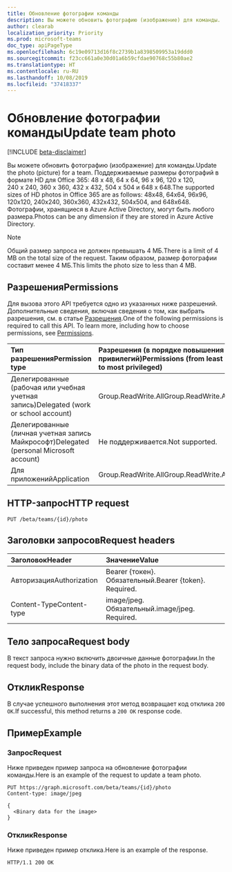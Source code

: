 ```yaml
---
title: Обновление фотографии команды
description: Вы можете обновить фотографию (изображение) для команды.
author: clearab
localization_priority: Priority
ms.prod: microsoft-teams
doc_type: apiPageType
ms.openlocfilehash: 6c19e09713d16f8c2739b1a8398509953a19ddd0
ms.sourcegitcommit: f23cc661a0e30d01a6b59cfdae90768c55b80ae2
ms.translationtype: HT
ms.contentlocale: ru-RU
ms.lasthandoff: 10/08/2019
ms.locfileid: "37418337"
---
```

# <a name="update-team-photo"></a><span data-ttu-id="d2d11-103">Обновление фотографии команды</span><span class="sxs-lookup"><span data-stu-id="d2d11-103">Update team photo</span></span>

[!INCLUDE [beta-disclaimer](../../includes/beta-disclaimer.md)]

<span data-ttu-id="d2d11-104">Вы можете обновить фотографию (изображение) для команды.</span><span class="sxs-lookup"><span data-stu-id="d2d11-104">Update the photo (picture) for a team.</span></span> <span data-ttu-id="d2d11-105">Поддерживаемые размеры фотографий в формате HD для Office 365: 48 x 48, 64 x 64, 96 x 96, 120 x 120, 240 x 240, 360 x 360, 432 x 432, 504 x 504 и 648 x 648.</span><span class="sxs-lookup"><span data-stu-id="d2d11-105">The supported sizes of HD photos in Office 365 are as follows: 48x48, 64x64, 96x96, 120x120, 240x240, 360x360, 432x432, 504x504, and 648x648.</span></span> <span data-ttu-id="d2d11-106">Фотографии, хранящиеся в Azure Active Directory, могут быть любого размера.</span><span class="sxs-lookup"><span data-stu-id="d2d11-106">Photos can be any dimension if they are stored in Azure Active Directory.</span></span>

> [!Note]
> <span data-ttu-id="d2d11-107">Общий размер запроса не должен превышать 4 МБ.</span><span class="sxs-lookup"><span data-stu-id="d2d11-107">There is a limit of 4 MB on the total size of the request.</span></span> <span data-ttu-id="d2d11-108">Таким образом, размер фотографии составит менее 4 МБ.</span><span class="sxs-lookup"><span data-stu-id="d2d11-108">This limits the photo size to less than 4 MB.</span></span>

## <a name="permissions"></a><span data-ttu-id="d2d11-109">Разрешения</span><span class="sxs-lookup"><span data-stu-id="d2d11-109">Permissions</span></span>

<span data-ttu-id="d2d11-p103">Для вызова этого API требуется одно из указанных ниже разрешений. Дополнительные сведения, включая сведения о том, как выбрать разрешения, см. в статье [Разрешения](/graph/permissions-reference).</span><span class="sxs-lookup"><span data-stu-id="d2d11-p103">One of the following permissions is required to call this API. To learn more, including how to choose permissions, see [Permissions](/graph/permissions-reference).</span></span>

|<span data-ttu-id="d2d11-112">Тип разрешения</span><span class="sxs-lookup"><span data-stu-id="d2d11-112">Permission type</span></span>      | <span data-ttu-id="d2d11-113">Разрешения (в порядке повышения привилегий)</span><span class="sxs-lookup"><span data-stu-id="d2d11-113">Permissions (from least to most privileged)</span></span>              |
|:--------------------|:---------------------------------------------------------|
|<span data-ttu-id="d2d11-114">Делегированные (рабочая или учебная учетная запись)</span><span class="sxs-lookup"><span data-stu-id="d2d11-114">Delegated (work or school account)</span></span> | <span data-ttu-id="d2d11-115">Group.ReadWrite.All</span><span class="sxs-lookup"><span data-stu-id="d2d11-115">Group.ReadWrite.All</span></span>    |
|<span data-ttu-id="d2d11-116">Делегированные (личная учетная запись Майкрософт)</span><span class="sxs-lookup"><span data-stu-id="d2d11-116">Delegated (personal Microsoft account)</span></span> | <span data-ttu-id="d2d11-117">Не поддерживается.</span><span class="sxs-lookup"><span data-stu-id="d2d11-117">Not supported.</span></span>    |
|<span data-ttu-id="d2d11-118">Для приложений</span><span class="sxs-lookup"><span data-stu-id="d2d11-118">Application</span></span> | <span data-ttu-id="d2d11-119">Group.ReadWrite.All</span><span class="sxs-lookup"><span data-stu-id="d2d11-119">Group.ReadWrite.All</span></span> |

## <a name="http-request"></a><span data-ttu-id="d2d11-120">HTTP-запрос</span><span class="sxs-lookup"><span data-stu-id="d2d11-120">HTTP request</span></span>

<!-- {
  "blockType": "ignored"
}-->

```http
PUT /beta/teams/{id}/photo
```

## <a name="request-headers"></a><span data-ttu-id="d2d11-121">Заголовки запросов</span><span class="sxs-lookup"><span data-stu-id="d2d11-121">Request headers</span></span>

| <span data-ttu-id="d2d11-122">Заголовок</span><span class="sxs-lookup"><span data-stu-id="d2d11-122">Header</span></span>        | <span data-ttu-id="d2d11-123">Значение</span><span class="sxs-lookup"><span data-stu-id="d2d11-123">Value</span></span>           |
|:--------------|:--------------  |
| <span data-ttu-id="d2d11-124">Авторизация</span><span class="sxs-lookup"><span data-stu-id="d2d11-124">Authorization</span></span> | <span data-ttu-id="d2d11-p104">Bearer {токен}. Обязательный.</span><span class="sxs-lookup"><span data-stu-id="d2d11-p104">Bearer {token}. Required.</span></span>  |
| <span data-ttu-id="d2d11-127">Content-Type</span><span class="sxs-lookup"><span data-stu-id="d2d11-127">Content-type</span></span> | <span data-ttu-id="d2d11-p105">image/jpeg. Обязательный.</span><span class="sxs-lookup"><span data-stu-id="d2d11-p105">image/jpeg. Required.</span></span>  |

## <a name="request-body"></a><span data-ttu-id="d2d11-130">Тело запроса</span><span class="sxs-lookup"><span data-stu-id="d2d11-130">Request body</span></span>

<span data-ttu-id="d2d11-131">В текст запроса нужно включить двоичные данные фотографии.</span><span class="sxs-lookup"><span data-stu-id="d2d11-131">In the request body, include the binary data of the photo in the request body.</span></span>

## <a name="response"></a><span data-ttu-id="d2d11-132">Отклик</span><span class="sxs-lookup"><span data-stu-id="d2d11-132">Response</span></span>

<span data-ttu-id="d2d11-133">В случае успешного выполнения этот метод возвращает код отклика `200 OK`.</span><span class="sxs-lookup"><span data-stu-id="d2d11-133">If successful, this method returns a `200 OK` response code.</span></span>

## <a name="example"></a><span data-ttu-id="d2d11-134">Пример</span><span class="sxs-lookup"><span data-stu-id="d2d11-134">Example</span></span>

### <a name="request"></a><span data-ttu-id="d2d11-135">Запрос</span><span class="sxs-lookup"><span data-stu-id="d2d11-135">Request</span></span>

<span data-ttu-id="d2d11-136">Ниже приведен пример запроса на обновление фотографии команды.</span><span class="sxs-lookup"><span data-stu-id="d2d11-136">Here is an example of the request to update a team photo.</span></span>

<!-- {
  "blockType": "ignored",
  "name": "update_team_photo"
}-->
```http
PUT https://graph.microsoft.com/beta/teams/{id}/photo
Content-type: image/jpeg

{
  <Binary data for the image>
}
```

### <a name="response"></a><span data-ttu-id="d2d11-137">Отклик</span><span class="sxs-lookup"><span data-stu-id="d2d11-137">Response</span></span> 

<span data-ttu-id="d2d11-138">Ниже приведен пример отклика.</span><span class="sxs-lookup"><span data-stu-id="d2d11-138">Here is an example of the response.</span></span>

<!-- {
  "blockType": "response",
  "truncated": true,
  "@odata.type": "microsoft.graph.none"
} -->
```http
HTTP/1.1 200 OK
```

<!-- uuid: 8fcb5dbc-d5aa-4681-8e31-b001d5168d79
2015-10-25 14:57:30 UTC -->
<!--
{
  "type": "#page.annotation",
  "description": "Update team photo",
  "keywords": "",
  "section": "documentation",
  "tocPath": "",
  "suppressions": []
}
-->

